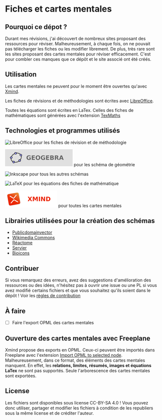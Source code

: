 # Fiches et cartes mentales
## Pourquoi ce dépot ?

Durant mes révisions, j'ai découvert de nombreux sites proposant des ressources pour réviser. Malheureusement, à chaque fois, on ne pouvait pas télécharger les fiches ou les modifier librement. De plus, très rare sont les sites proposant des cartes mentales pour réviser efficacement. C'est pour combler ces manques que ce dépôt et le site associé ont été créés. 

## Utilisation

Les cartes mentales ne peuvent pour le moment être ouvertes qu'avec [Xmind](https://www.xmind.net).

Les fiches de révisions et de méthodologies sont écrites avec [LibreOffice](https://fr.libreoffice.org).

Toutes les équations sont écrites en LaTex. Celles des fiches de mathématiques sont générées avec l'extension [TexMaths](https://extensions.libreoffice.org/en/extensions/show/texmaths-1)

## Technologies et programmes utilisés
![LibreOffice](https://img.shields.io/badge/LibreOffice-%2318A303?style=for-the-badge&logo=LibreOffice&logoColor=white) pour les fiches de révision et de méthodologie

![Geogebra](geogebra.svg) pour les schéma de géométrie

![Inkscape](https://img.shields.io/badge/Inkscape-e0e0e0?style=for-the-badge&logo=inkscape&logoColor=080A13) pour tous les autres schémas

![LaTeX](https://img.shields.io/badge/latex-%23008080.svg?style=for-the-badge&logo=latex&logoColor=white) pour les équations des fiches de mathématique

![Xmind](xmind.svg) pour toutes les cartes mentales

## Librairies utilisées pour la création des schémas
- [Publicdomainvector](https://publicdomainvectors.org)
- [Wikimedia Commons](https://commons.wikimedia.org)
- [Réactome](https://reactome.org)
- [Servier](https://smart.servier.com)
- [Bioicons](https://bioicons.com)

## Contribuer

Si vous remarquez des erreurs, avez des suggestions d'amélioration des ressources ou des idées, n'hésitez pas à ouvrir une issue ou une PL si vous avez modifié certains fichiers et que vous souhaitez qu'ils soient dans le dépôt ! Voir les [règles de contribution](CONTRIBUTING.md)
## À faire
- [ ] Faire l'export OPML des cartes mentales

## Ouverture des cartes mentales avec Freeplane

Xmind propose des exports en OPML. Ceux-ci peuvent être importés dans Freeplane avec l'extension [Import OPML to selected node](https://github.com/adxsoft/ImportOPMLtoselectednode.addon).
Malheureusement, dans ce format, des éléments des cartes mentales manquent. En effet, les **relations, limites, résumés, images et équations LaTex** ne sont pas supportés. Seule l'arborescence des cartes mentales sont exportées.

## License

Les fichiers sont disponibles sous license CC-BY-SA 4.0 ! Vous pouvez donc utiliser, partager et modifier les fichiers à condition de les republiers sous la même license et de créditer l'auteur.
